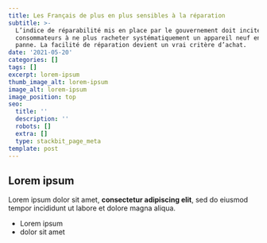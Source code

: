 ```yaml
---
title: Les Français de plus en plus sensibles à la réparation
subtitle: >-
  L’indice de réparabilité mis en place par le gouvernement doit inciter les
  consommateurs à ne plus racheter systématiquement un appareil neuf en cas de
  panne. La facilité de réparation devient un vrai critère d’achat. 
date: '2021-05-20'
categories: []
tags: []
excerpt: lorem-ipsum
thumb_image_alt: lorem-ipsum
image_alt: lorem-ipsum
image_position: top
seo:
  title: ''
  description: ''
  robots: []
  extra: []
  type: stackbit_page_meta
template: post
---
```

## Lorem ipsum

Lorem ipsum dolor sit amet, **consectetur adipiscing elit**, sed do eiusmod tempor incididunt ut labore et dolore magna aliqua.

- Lorem ipsum
- dolor sit amet